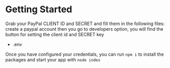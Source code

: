 # Getting Started

Grab your PayPal CLIENT ID and SECRET and fill them in the following files:
create a paypal account then you go to developers option, you will find the button for setting the client id and SECRET key
* .env

Once you have configured your credentials, you can run `npm i` to install the packages and start your app with `node index`